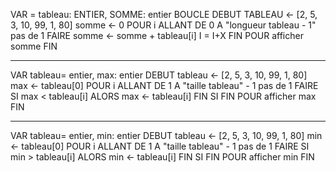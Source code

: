 VAR = tableau: ENTIER, SOMME: entier
BOUCLE
DEBUT
TABLEAU <- [2, 5, 3, 10, 99, 1, 80]
somme <- 0
POUR i ALLANT DE 0 A "longueur tableau - 1"  pas de 1 FAIRE
somme <- somme + tableau[i]
 I = I+X
 FIN POUR 
 afficher somme
FIN

---
VAR tableau= entier, max: entier
DEBUT
tableau <- [2, 5, 3, 10, 99, 1, 80]
max <- tableau[0]
POUR i ALLANT DE 1 A "taille tableau" - 1 pas de 1 FAIRE
SI max < tableau[i] ALORS
max <- tableau[i]
FIN SI 
FIN POUR
 afficher max
FIN

----
VAR tableau= entier, min: entier
DEBUT
tableau <- [2, 5, 3, 10, 99, 1, 80]
min <- tableau[0]
POUR i ALLANT DE 1 A "taille tableau" - 1 pas de 1 FAIRE
SI min > tableau[i] ALORS
min <- tableau[i]
FIN SI 
FIN POUR
 afficher min
FIN
